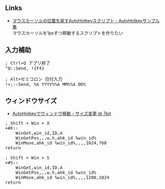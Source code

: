 
## Links

- [マウスカーソルの位置を戻すAutoHotkeyスクリプト - AutoHotkeyサンプル集](http://autohotkey.blog.fc2.com/blog-entry-32.html)  
  マウスカーソルを1pxずつ移動するスクリプトを作りたい

## 入力補助

<pre>
; Ctrl+Q アプリ終了
^Q::Send, !{F4}

; Alt+セミコロン 日付入力
!+;::Send, %A_YYYY%%A_MM%%A_DD%
</pre>

## ウィンドウサイズ

- [AutoHotkeyでウィンドウ移動・サイズ変更 @ 7bit](http://nanabit.net/blog/2008/07/16/ahk-window-move/)

<pre>
; Shift + Win + X
+#X::
	WinGet,win_id,ID,A
	WinGetPos,,,w,h,ahk_id %win_id%
	WinMove,ahk_id %win_id%,,,,1024,768
return

; Shift + Win + S
+#S::
	WinGet,win_id,ID,A
	WinGetPos,,,w,h,ahk_id %win_id%
	WinMove,ahk_id %win_id%,,,,1280,1024
return
</pre>
